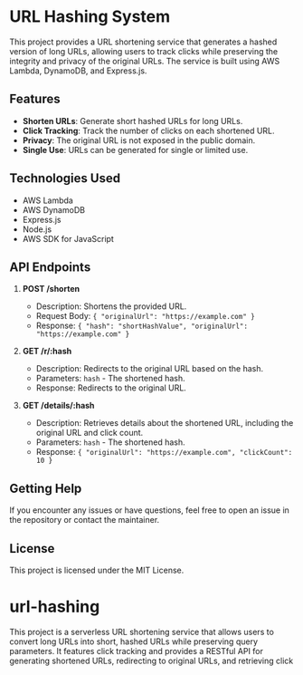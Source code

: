  
# URL Hashing System

This project provides a URL shortening service that generates a hashed version of long URLs, allowing users to track clicks while preserving the integrity and privacy of the original URLs. The service is built using AWS Lambda, DynamoDB, and Express.js.

## Features

- **Shorten URLs**: Generate short hashed URLs for long URLs.
- **Click Tracking**: Track the number of clicks on each shortened URL.
- **Privacy**: The original URL is not exposed in the public domain.
- **Single Use**: URLs can be generated for single or limited use.

## Technologies Used

- AWS Lambda
- AWS DynamoDB
- Express.js
- Node.js
- AWS SDK for JavaScript

## API Endpoints

1. **POST /shorten**
   - Description: Shortens the provided URL.
   - Request Body: `{ "originalUrl": "https://example.com" }`
   - Response: `{ "hash": "shortHashValue", "originalUrl": "https://example.com" }`

2. **GET /r/:hash**
   - Description: Redirects to the original URL based on the hash.
   - Parameters: `hash` - The shortened hash.
   - Response: Redirects to the original URL.

3. **GET /details/:hash**
   - Description: Retrieves details about the shortened URL, including the original URL and click count.
   - Parameters: `hash` - The shortened hash.
   - Response: `{ "originalUrl": "https://example.com", "clickCount": 10 }`

## Getting Help

If you encounter any issues or have questions, feel free to open an issue in the repository or contact the maintainer.

## License

This project is licensed under the MIT License.

# url-hashing
This project is a serverless URL shortening service that allows users to convert long URLs into short, hashed URLs while preserving query parameters. It features click tracking and provides a RESTful API for generating shortened URLs, redirecting to original URLs, and retrieving click
 

